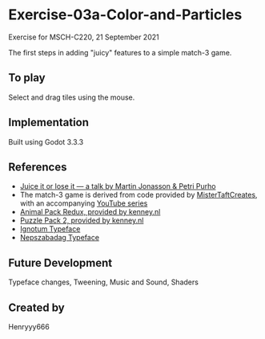 # Exercise-03a-Color-and-Particles

Exercise for MSCH-C220, 21 September 2021

The first steps in adding "juicy" features to a simple match-3 game.

## To play

Select and drag tiles using the mouse.

## Implementation

Built using Godot 3.3.3

## References

- [Juice it or lose it — a talk by Martin Jonasson & Petri Purho](https://www.youtube.com/watch?v=Fy0aCDmgnxg)
- The match-3 game is derived from code provided by [MisterTaftCreates](https://github.com/mistertaftcreates/Godot_match_3), with an accompanying [YouTube series](https://www.youtube.com/playlist?list=PL4vbr3u7UKWqwQlvwvgNcgDL1p_3hcNn2)
- [Animal Pack Redux, provided by kenney.nl](https://kenney.nl/assets/animal-pack-redux)
- [Puzzle Pack 2, provided by kenney.nl](https://kenney.nl/assets/puzzle-pack-2)
- [Ignotum Typeface](https://fontesk.com/ignotum-font/)
- [Nepszabadag Typeface](https://fontesk.com/nepszabadsag-font/)

## Future Development

Typeface changes, Tweening, Music and Sound, Shaders

## Created by

Henryyy666

